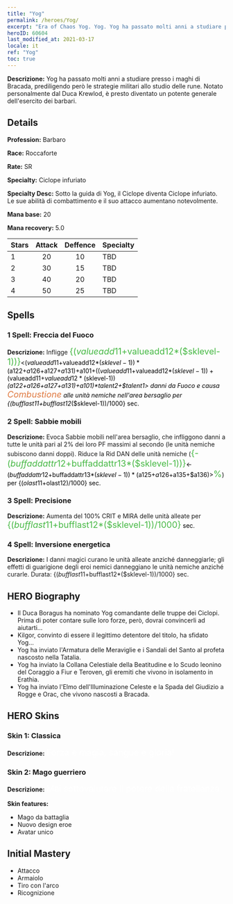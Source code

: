 ```yaml
---
title: "Yog"
permalink: /heroes/Yog/
excerpt: "Era of Chaos Yog. Yog. Yog ha passato molti anni a studiare presso i maghi di Bracada, prediligendo però le strategie militari allo studio delle rune. Notato personalmente dal Duca Krewlod, è presto diventato un potente generale dell'esercito dei barbari."
heroID: 60604
last_modified_at: 2021-03-17
locale: it
ref: "Yog"
toc: true
---
```

 **Descrizione:** Yog ha passato molti anni a studiare presso i maghi di Bracada, prediligendo però le strategie militari allo studio delle rune. Notato personalmente dal Duca Krewlod, è presto diventato un potente generale dell'esercito dei barbari.
## Details
 **Profession:** Barbaro

 **Race:** Roccaforte

 **Rate:** SR

 **Specialty:** Ciclope infuriato

 **Specialty Desc:** Sotto la guida di Yog, il Ciclope diventa Ciclope infuriato. Le sue abilità di combattimento e il suo attacco aumentano notevolmente.

 **Mana base:** 20

 **Mana recovery:** 5.0


  | Stars   |     Attack     |    Deffence    |      Specialty     |
  |---------|:---------------:|:---------------:|--------------------|
  |    1    | 20 | 10 | TBD |
  |    2    | 30 | 15 | TBD |
  |    3    | 40 | 20 | TBD |
  |    4    | 50 | 25 | TBD |

## Spells
### 1 Spell: Freccia del Fuoco
 **Descrizione:** Infligge <span style="color: #48b946;font-size:20px">{($valueadd11+$valueadd12*($sklevel-1))}</span><span style="color: black"><($valueadd11+$valueadd12*($sklevel-1))*($a122+$a126+$a127+$a131)+$a101+(($valueadd11+$valueadd12*($sklevel-1))+($valueadd11+$valueadd12*($sklevel-1))*($a122+$a126+$a127+$a131)+$a101)*$talent2+$talent1> danni da Fuoco e causa <span style="color: #e07c44;font-size:20px">Combustione</span><span style="color: black"> alle unità nemiche nell'area bersaglio per {($bufflast11+$bufflast12*($sklevel-1))/1000} sec.

### 2 Spell: Sabbie mobili
 **Descrizione:** Evoca Sabbie mobili nell'area bersaglio, che infliggono danni a tutte le unità pari al 2% dei loro PF massimi al secondo (le unità nemiche subiscono danni doppi). Riduce la Rid DAN delle unità nemiche (<span style="color: #48b946;font-size:20px">{-($buffaddattr12+$buffaddattr13*($sklevel-1))}</span><span style="color: black"><-($buffaddattr12+$buffaddattr13*($sklevel-1))*($a125+$a126+$a135+$a136)><span style="color: #48b946;font-size:20px">%</span><span style="color: black">) per {($olast11+$olast12)/1000} sec.

### 3 Spell: Precisione
 **Descrizione:** Aumenta del 100% CRIT e MIRA delle unità alleate per <span style="color: #48b946;font-size:20px">{($bufflast11+$bufflast12*($sklevel-1))/1000}</span><span style="color: black"> sec.

### 4 Spell: Inversione energetica
 **Descrizione:** I danni magici curano le unità alleate anziché danneggiarle; gli effetti di guarigione degli eroi nemici danneggiano le unità nemiche anziché curarle. Durata: {($bufflast11+$bufflast12*($sklevel-1))/1000} sec.


## HERO Biography
   - Il Duca Boragus ha nominato Yog comandante delle truppe dei Ciclopi. Prima di poter contare sulle loro forze, però, dovrai convincerli ad aiutarti...
   - Kilgor, convinto di essere il legittimo detentore del titolo, ha sfidato Yog...
   - Yog ha inviato l'Armatura delle Meraviglie e i Sandali del Santo al profeta nascosto nella Tatalia.
   - Yog ha inviato la Collana Celestiale della Beatitudine e lo Scudo leonino del Coraggio a Fiur e Teroven, gli eremiti che vivono in isolamento in Erathia.
   - Yog ha inviato l'Elmo dell'Illuminazione Celeste e la Spada del Giudizio a Rogge e Orac, che vivono nascosti a Bracada.

## HERO Skins
### Skin 1: **Classica**

 **Descrizione:** <span style="color: #ffffff;font-size:20px">Forza e magia, sangue e gloria! </span>


### Skin 2: **Mago guerriero**

 **Descrizione:** <span style="color: #ffffff;font-size:20px">Mai sottovalutare il potere della fratellanza.</span>

 **Skin features:** 

   - Mago da battaglia
   - Nuovo design eroe
   - Avatar unico


## Initial Mastery
   - Attacco
   - Armaiolo
   - Tiro con l'arco
   - Ricognizione
